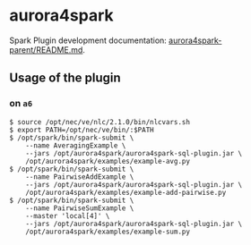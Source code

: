 # aurora4spark

Spark Plugin development documentation: [aurora4spark-parent/README.md](aurora4spark-parent/README.md).

## Usage of the plugin

### on `a6`

```
$ source /opt/nec/ve/nlc/2.1.0/bin/nlcvars.sh
$ export PATH=/opt/nec/ve/bin/:$PATH
$ /opt/spark/bin/spark-submit \
    --name AveragingExample \
    --jars /opt/aurora4spark/aurora4spark-sql-plugin.jar \
    /opt/aurora4spark/examples/example-avg.py
$ /opt/spark/bin/spark-submit \
    --name PairwiseAddExample \
    --jars /opt/aurora4spark/aurora4spark-sql-plugin.jar \
    /opt/aurora4spark/examples/example-add-pairwise.py
$ /opt/spark/bin/spark-submit \
    --name PairwiseSumExample \
    --master 'local[4]' \
    --jars /opt/aurora4spark/aurora4spark-sql-plugin.jar \
    /opt/aurora4spark/examples/example-sum.py
    
```
